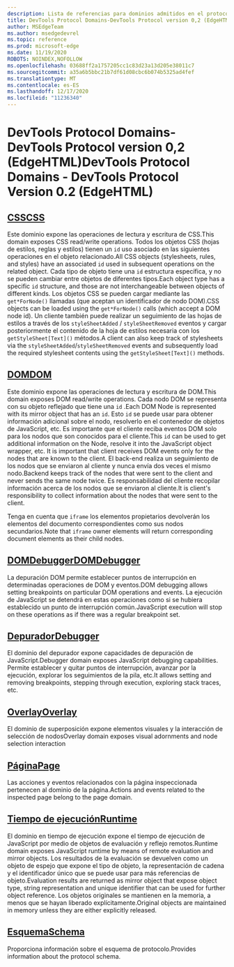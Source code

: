 ```yaml
---
description: Lista de referencias para dominios admitidos en el protocolo Microsoft Edge DevTools, versión 0,2.
title: DevTools Protocol Domains-DevTools Protocol version 0,2 (EdgeHTML)
author: MSEdgeTeam
ms.author: msedgedevrel
ms.topic: reference
ms.prod: microsoft-edge
ms.date: 11/19/2020
ROBOTS: NOINDEX,NOFOLLOW
ms.openlocfilehash: 03688ff2a1757205cc1c83d23a13d205e38011c7
ms.sourcegitcommit: a35a6b5bbc21b7df61d08cbc6b074b5325ad4fef
ms.translationtype: MT
ms.contentlocale: es-ES
ms.lasthandoff: 12/17/2020
ms.locfileid: "11236340"
---
```

# <span data-ttu-id="9792e-103">DevTools Protocol Domains-DevTools Protocol version 0,2 (EdgeHTML)</span><span class="sxs-lookup"><span data-stu-id="9792e-103">DevTools Protocol Domains - DevTools Protocol Version 0.2 (EdgeHTML)</span></span>  

## [<span data-ttu-id="9792e-104">CSS</span><span class="sxs-lookup"><span data-stu-id="9792e-104">CSS</span></span>](css.md)  

<span data-ttu-id="9792e-105">Este dominio expone las operaciones de lectura y escritura de CSS.</span><span class="sxs-lookup"><span data-stu-id="9792e-105">This domain exposes CSS read/write operations.</span></span> <span data-ttu-id="9792e-106">Todos los objetos CSS (hojas de estilos, reglas y estilos) tienen un `id` uso asociado en las siguientes operaciones en el objeto relacionado.</span><span class="sxs-lookup"><span data-stu-id="9792e-106">All CSS objects (stylesheets, rules, and styles) have an associated `id` used in subsequent operations on the related object.</span></span> <span data-ttu-id="9792e-107">Cada tipo de objeto tiene una `id` estructura específica, y no se pueden cambiar entre objetos de diferentes tipos.</span><span class="sxs-lookup"><span data-stu-id="9792e-107">Each object type has a specific `id` structure, and those are not interchangeable between objects of different kinds.</span></span> <span data-ttu-id="9792e-108">Los objetos CSS se pueden cargar mediante las `get*ForNode()` llamadas (que aceptan un identificador de nodo DOM).</span><span class="sxs-lookup"><span data-stu-id="9792e-108">CSS objects can be loaded using the `get*ForNode()` calls (which accept a DOM node id).</span></span> <span data-ttu-id="9792e-109">Un cliente también puede realizar un seguimiento de las hojas de estilos a través de los `styleSheetAdded` / `styleSheetRemoved` eventos y cargar posteriormente el contenido de la hoja de estilos necesaria con los `getStyleSheet[Text]()` métodos.</span><span class="sxs-lookup"><span data-stu-id="9792e-109">A client can also keep track of stylesheets via the `styleSheetAdded`/`styleSheetRemoved` events and subsequently load the required stylesheet contents using the `getStyleSheet[Text]()` methods.</span></span>
## [<span data-ttu-id="9792e-110">DOM</span><span class="sxs-lookup"><span data-stu-id="9792e-110">DOM</span></span>](dom.md)
<span data-ttu-id="9792e-111">Este dominio expone las operaciones de lectura y escritura de DOM.</span><span class="sxs-lookup"><span data-stu-id="9792e-111">This domain exposes DOM read/write operations.</span></span> <span data-ttu-id="9792e-112">Cada nodo DOM se representa con su objeto reflejado que tiene una `id` .</span><span class="sxs-lookup"><span data-stu-id="9792e-112">Each DOM Node is represented with its mirror object that has an `id`.</span></span> <span data-ttu-id="9792e-113">Esto `id` se puede usar para obtener información adicional sobre el nodo, resolverlo en el contenedor de objetos de JavaScript, etc. Es importante que el cliente reciba eventos DOM solo para los nodos que son conocidos para el cliente.</span><span class="sxs-lookup"><span data-stu-id="9792e-113">This `id` can be used to get additional information on the Node, resolve it into the JavaScript object wrapper, etc. It is important that client receives DOM events only for the nodes that are known to the client.</span></span> <span data-ttu-id="9792e-114">El back-end realiza un seguimiento de los nodos que se enviaron al cliente y nunca envía dos veces el mismo nodo.</span><span class="sxs-lookup"><span data-stu-id="9792e-114">Backend keeps track of the nodes that were sent to the client and never sends the same node twice.</span></span> <span data-ttu-id="9792e-115">Es responsabilidad del cliente recopilar información acerca de los nodos que se enviaron al cliente.</span><span class="sxs-lookup"><span data-stu-id="9792e-115">It is client's responsibility to collect information about the nodes that were sent to the client.</span></span><p><span data-ttu-id="9792e-116">Tenga en cuenta que `iframe` los elementos propietarios devolverán los elementos del documento correspondientes como sus nodos secundarios.</span><span class="sxs-lookup"><span data-stu-id="9792e-116">Note that `iframe` owner elements will return corresponding document elements as their child nodes.</span></span></p>
## [<span data-ttu-id="9792e-117">DOMDebugger</span><span class="sxs-lookup"><span data-stu-id="9792e-117">DOMDebugger</span></span>](domdebugger.md)
<span data-ttu-id="9792e-118">La depuración DOM permite establecer puntos de interrupción en determinadas operaciones de DOM y eventos.</span><span class="sxs-lookup"><span data-stu-id="9792e-118">DOM debugging allows setting breakpoints on particular DOM operations and events.</span></span> <span data-ttu-id="9792e-119">La ejecución de JavaScript se detendrá en estas operaciones como si se hubiera establecido un punto de interrupción común.</span><span class="sxs-lookup"><span data-stu-id="9792e-119">JavaScript execution will stop on these operations as if there was a regular breakpoint set.</span></span>
## [<span data-ttu-id="9792e-120">Depurador</span><span class="sxs-lookup"><span data-stu-id="9792e-120">Debugger</span></span>](debugger.md)
<span data-ttu-id="9792e-121">El dominio del depurador expone capacidades de depuración de JavaScript.</span><span class="sxs-lookup"><span data-stu-id="9792e-121">Debugger domain exposes JavaScript debugging capabilities.</span></span> <span data-ttu-id="9792e-122">Permite establecer y quitar puntos de interrupción, avanzar por la ejecución, explorar los seguimientos de la pila, etc.</span><span class="sxs-lookup"><span data-stu-id="9792e-122">It allows setting and removing breakpoints, stepping through execution, exploring stack traces, etc.</span></span>
## [<span data-ttu-id="9792e-123">Overlay</span><span class="sxs-lookup"><span data-stu-id="9792e-123">Overlay</span></span>](overlay.md)
<span data-ttu-id="9792e-124">El dominio de superposición expone elementos visuales y la interacción de selección de nodos</span><span class="sxs-lookup"><span data-stu-id="9792e-124">Overlay domain exposes visual adornments and node selection interaction</span></span>
## [<span data-ttu-id="9792e-125">Página</span><span class="sxs-lookup"><span data-stu-id="9792e-125">Page</span></span>](page.md)
<span data-ttu-id="9792e-126">Las acciones y eventos relacionados con la página inspeccionada pertenecen al dominio de la página.</span><span class="sxs-lookup"><span data-stu-id="9792e-126">Actions and events related to the inspected page belong to the page domain.</span></span>
## [<span data-ttu-id="9792e-127">Tiempo de ejecución</span><span class="sxs-lookup"><span data-stu-id="9792e-127">Runtime</span></span>](runtime.md)
<span data-ttu-id="9792e-128">El dominio en tiempo de ejecución expone el tiempo de ejecución de JavaScript por medio de objetos de evaluación y reflejo remotos.</span><span class="sxs-lookup"><span data-stu-id="9792e-128">Runtime domain exposes JavaScript runtime by means of remote evaluation and mirror objects.</span></span> <span data-ttu-id="9792e-129">Los resultados de la evaluación se devuelven como un objeto de espejo que expone el tipo de objeto, la representación de cadena y el identificador único que se puede usar para más referencias de objeto.</span><span class="sxs-lookup"><span data-stu-id="9792e-129">Evaluation results are returned as mirror object that expose object type, string representation and unique identifier that can be used for further object reference.</span></span> <span data-ttu-id="9792e-130">Los objetos originales se mantienen en la memoria, a menos que se hayan liberado explícitamente.</span><span class="sxs-lookup"><span data-stu-id="9792e-130">Original objects are maintained in memory unless they are either explicitly released.</span></span>
## [<span data-ttu-id="9792e-131">Esquema</span><span class="sxs-lookup"><span data-stu-id="9792e-131">Schema</span></span>](schema.md)
<span data-ttu-id="9792e-132">Proporciona información sobre el esquema de protocolo.</span><span class="sxs-lookup"><span data-stu-id="9792e-132">Provides information about the protocol schema.</span></span>
